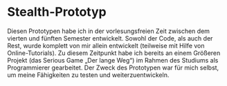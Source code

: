 # Stealth-Prototyp
Diesen Prototypen habe ich in der vorlesungsfreien Zeit zwischen dem vierten und fünften Semester entwickelt. Sowohl der Code, als auch der Rest, wurde komplett von mir allein entwickelt (teilweise mit Hilfe von Online-Tutorials). Zu diesem Zeitpunkt habe ich bereits an einem Größeren Projekt (das Serious Game „Der lange Weg“) im Rahmen des Studiums als Programmierer gearbeitet. Der Zweck des Prototypen war für mich selbst, um meine Fähigkeiten zu testen und weiterzuentwickeln.

